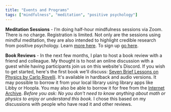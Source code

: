 ```yaml
---
title: "Events and Programs"
tags: ["mindfulness", "meditation", "positive psychology"]
---
```


**Meditation Sessions** - I’m doing half-hour mindfulness sessions via Zoom. There is no charge. Registration is limited. Not only are the sessions using mindful meditation, they are also intended to highlight credible research from positive psychology. Learn [more here](https://docs.google.com/document/d/1XJMAs5ieSmFgZZuNpkF1bLkwrdDSpboPMKREmXJ_pLo/edit). To sign up [go here](https://docs.google.com/forms/d/1LQP2uy1-w8zzHE5_5QTA6kAWFSxcvK2LzB0zxaurpOk/viewform?edit_req). 

**Book Reviews** - In the next few months, I plan to host a book review with a friend and colleague. My thought is to host an online discussion with a guest while having participants join us on this website's Discord. If you wish to get started, here's the first book we'll discuss: [Seven Brief Lessons on Physics by Carlo Rovelli](https://bookshop.org/p/books/seven-brief-lessons-on-physics-carlo-rovelli/10216888?ean=9780399184413). It's available in hardback and audio versions. It may possible to borrow it from your local library using library apps like Libby or Hoopla. You may also be able to borrow it for free from the [Internet Archive](https://archive.org/details/seven-brief-lessons-on-physics-by-rovelli-carlo). *Before you ask: No you don't need to know anything about math or physics to enjoy or understand this book.* I chose this based on my discussions with people who have read it and other reviews.

